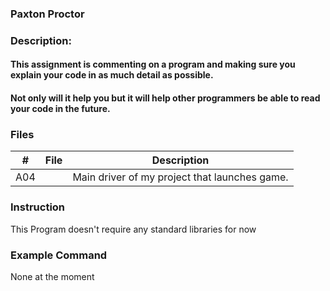 ### Paxton Proctor
### Description:
#### This assignment is commenting on a program and making sure you explain your code in as much detail as possible.
#### Not only will it help you but it will help other programmers be able to read your code in the future.

### Files

|   #   | File            | Description                                        |
| :---: | --------------- | -------------------------------------------------- |
|   A04 |                 | Main driver of my project that launches game.      |

### Instruction

This Program doesn't require any standard libraries for now

### Example Command

None at the moment
